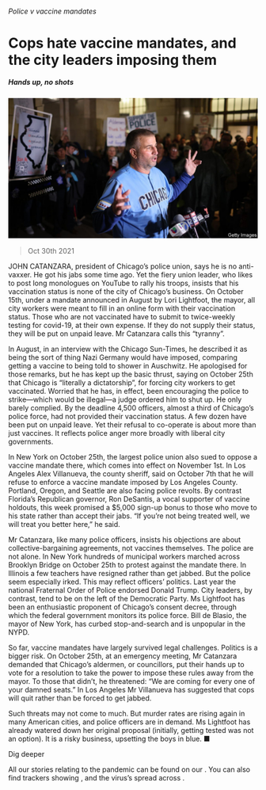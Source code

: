 ###### Police v vaccine mandates

# Cops hate vaccine mandates, and the city leaders imposing them 

##### Hands up, no shots 

![image](images/20211030_usp003.jpg) 

> Oct 30th 2021 

JOHN CATANZARA, president of Chicago’s police union, says he is no anti-vaxxer. He got his jabs some time ago. Yet the fiery union leader, who likes to post long monologues on YouTube to rally his troops, insists that his vaccination status is none of the city of Chicago’s business. On October 15th, under a mandate announced in August by Lori Lightfoot, the mayor, all city workers were meant to fill in an online form with their vaccination status. Those who are not vaccinated have to submit to twice-weekly testing for covid-19, at their own expense. If they do not supply their status, they will be put on unpaid leave. Mr Catanzara calls this “tyranny”.

In August, in an interview with the Chicago Sun-Times, he described it as being the sort of thing Nazi Germany would have imposed, comparing getting a vaccine to being told to shower in Auschwitz. He apologised for those remarks, but he has kept up the basic thrust, saying on October 25th that Chicago is “literally a dictatorship”, for forcing city workers to get vaccinated. Worried that he has, in effect, been encouraging the police to strike—which would be illegal—a judge ordered him to shut up. He only barely complied. By the deadline 4,500 officers, almost a third of Chicago’s police force, had not provided their vaccination status. A few dozen have been put on unpaid leave. Yet their refusal to co-operate is about more than just vaccines. It reflects police anger more broadly with liberal city governments.


In New York on October 25th, the largest police union also sued to oppose a vaccine mandate there, which comes into effect on November 1st. In Los Angeles Alex Villanueva, the county sheriff, said on October 7th that he will refuse to enforce a vaccine mandate imposed by Los Angeles County. Portland, Oregon, and Seattle are also facing police revolts. By contrast Florida’s Republican governor, Ron DeSantis, a vocal supporter of vaccine holdouts, this week promised a $5,000 sign-up bonus to those who move to his state rather than accept their jabs. “If you’re not being treated well, we will treat you better here,” he said.

Mr Catanzara, like many police officers, insists his objections are about collective-bargaining agreements, not vaccines themselves. The police are not alone. In New York hundreds of municipal workers marched across Brooklyn Bridge on October 25th to protest against the mandate there. In Illinois a few teachers have resigned rather than get jabbed. But the police seem especially irked. This may reflect officers’ politics. Last year the national Fraternal Order of Police endorsed Donald Trump. City leaders, by contrast, tend to be on the left of the Democratic Party. Ms Lightfoot has been an enthusiastic proponent of Chicago’s consent decree, through which the federal government monitors its police force. Bill de Blasio, the mayor of New York, has curbed stop-and-search and is unpopular in the NYPD.

So far, vaccine mandates have largely survived legal challenges. Politics is a bigger risk. On October 25th, at an emergency meeting, Mr Catanzara demanded that Chicago’s aldermen, or councillors, put their hands up to vote for a resolution to take the power to impose these rules away from the mayor. To those that didn’t, he threatened: “We are coming for every one of your damned seats.” In Los Angeles Mr Villanueva has suggested that cops will quit rather than be forced to get jabbed.

Such threats may not come to much. But murder rates are rising again in many American cities, and police officers are in demand. Ms Lightfoot has already watered down her original proposal (initially, getting tested was not an option). It is a risky business, upsetting the boys in blue. ■

Dig deeper

All our stories relating to the pandemic can be found on our . You can also find trackers showing ,  and the virus’s spread across .

